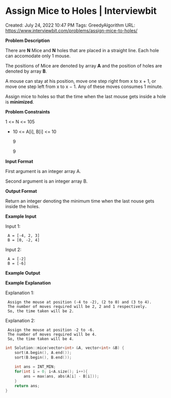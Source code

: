 # Assign Mice to Holes | Interviewbit

Created: July 24, 2022 10:47 PM
Tags: GreedyAlgorithm
URL: https://www.interviewbit.com/problems/assign-mice-to-holes/

**Problem Description**

There are **N** Mice and **N** holes that are placed in a straight line. Each hole can accomodate only 1 mouse.

The positions of Mice are denoted by array **A** and the position of holes are denoted by array **B**.

A mouse can stay at his position, move one step right from x to x + 1, or move one step left from x to x − 1. Any of these moves consumes 1 minute.

Assign mice to holes so that the time when the last mouse gets inside a hole is **minimized**.

**Problem Constraints**

1 <= N <= 105

- 10 <= A[i], B[i] <= 10
    
    9
    
    9
    

**Input Format**

First argument is an integer array A.

Second argument is an integer array B.

**Output Format**

Return an integer denoting the minimum time when the last nouse gets inside the holes.

**Example Input**

Input 1:

```
 A = [-4, 2, 3]
 B = [0, -2, 4]
```

Input 2:

```
 A = [-2]
 B = [-6]
```

**Example Output**

**Example Explanation**

Explanation 1:

```
 Assign the mouse at position (-4 to -2), (2 to 0) and (3 to 4).
 The number of moves required will be 2, 2 and 1 respectively.
 So, the time taken will be 2.
```

Explanation 2:

```
 Assign the mouse at position -2 to -6.
 The number of moves required will be 4.
 So, the time taken will be 4.
```

```cpp
int Solution::mice(vector<int> &A, vector<int> &B) {
    sort(A.begin(), A.end());
    sort(B.begin(), B.end());
    
    int ans = INT_MIN;
    for(int i = 0; i<A.size(); i++){
        ans = max(ans, abs(A[i] - B[i]));
    }
    return ans;
}
```